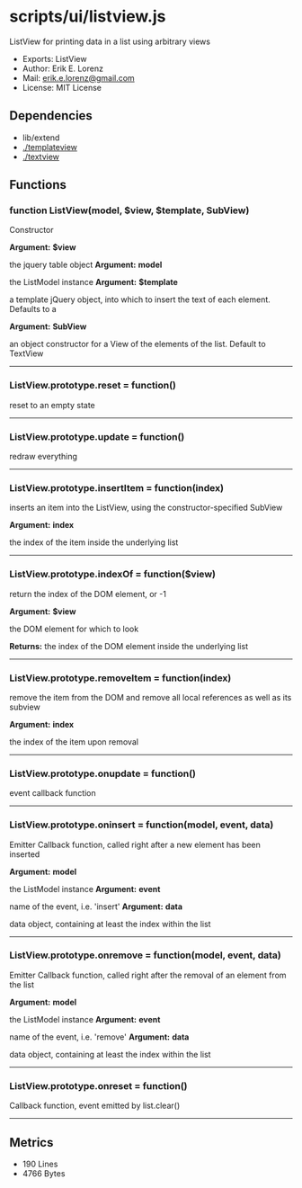 # scripts/ui/listview.js


ListView for printing data in a list using arbitrary views

* Exports: ListView
* Author: Erik E. Lorenz 
* Mail: <erik.e.lorenz@gmail.com>
* License: MIT License


## Dependencies

* lib/extend
* <a href="./templateview.html">./templateview</a>
* <a href="./textview.html">./textview</a>

## Functions

###   function ListView(model, $view, $template, SubView)
Constructor

**Argument:** **$view**

the jquery table object
**Argument:** **model**

the ListModel instance
**Argument:** **$template**

a template jQuery object, into which to insert the text of each
element. Defaults to a <div>
**Argument:** **SubView**

an object constructor for a View of the elements of the list.
Default to TextView

---


###   ListView.prototype.reset = function()
reset to an empty state

---


###   ListView.prototype.update = function()
redraw everything

---


###   ListView.prototype.insertItem = function(index)
inserts an item into the ListView, using the constructor-specified SubView

**Argument:** **index**

the index of the item inside the underlying list

---


###   ListView.prototype.indexOf = function($view)
return the index of the DOM element, or -1

**Argument:** **$view**

the DOM element for which to look

**Returns:** the index of the DOM element inside the underlying list

---


###   ListView.prototype.removeItem = function(index)
remove the item from the DOM and remove all local references as well as its
subview

**Argument:** **index**

the index of the item upon removal

---


###   ListView.prototype.onupdate = function()
event callback function

---


###   ListView.prototype.oninsert = function(model, event, data)
Emitter Callback function, called right after a new element has been
inserted

**Argument:** **model**

the ListModel instance
**Argument:** **event**

name of the event, i.e. 'insert'
**Argument:** **data**

data object, containing at least the index within the list

---


###   ListView.prototype.onremove = function(model, event, data)
Emitter Callback function, called right after the removal of an element
from the list

**Argument:** **model**

the ListModel instance
**Argument:** **event**

name of the event, i.e. 'remove'
**Argument:** **data**

data object, containing at least the index within the list

---


###   ListView.prototype.onreset = function()
Callback function, event emitted by list.clear()

---

## Metrics

* 190 Lines
* 4766 Bytes

